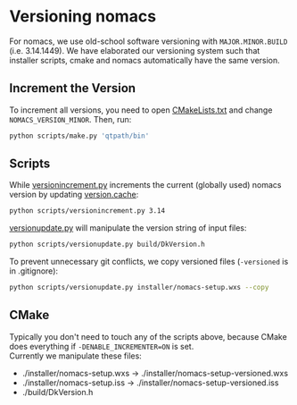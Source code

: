 # Versioning nomacs
For nomacs, we use old-school software versioning with ``MAJOR.MINOR.BUILD`` (i.e. 3.14.1449). We have elaborated our versioning system such that installer scripts, cmake and nomacs automatically have the same version.

## Increment the Version
To increment all versions, you need to open [CMakeLists.txt](../CMakeLists.txt) and change `NOMACS_VERSION_MINOR`. Then, run:
```bash
python scripts/make.py 'qtpath/bin'
```

## Scripts
While [versionincrement.py](../../scripts/versionincrement.py) increments the current (globally used) nomacs version by updating [version.cache](../../scripts/utils/version.cache):
```bash
python scripts/versionincrement.py 3.14
```
[versionupdate.py](../../scripts/versionupdate.py) will manipulate the version string of input files:
```bash
python scripts/versionupdate.py build/DkVersion.h
```
To prevent unnecessary git conflicts, we copy versioned files (`-versioned` is in .gitignore):
```bash
python scripts/versionupdate.py installer/nomacs-setup.wxs --copy
```

## CMake
Typically you don't need to touch any of the scripts above, because CMake does everything if `-DENABLE_INCREMENTER=ON` is set.  
Currently we manipulate these files:
- ./installer/nomacs-setup.wxs -> ./installer/nomacs-setup-versioned.wxs
- ./installer/nomacs-setup.iss -> ./installer/nomacs-setup-versioned.iss
- ./build/DkVersion.h
